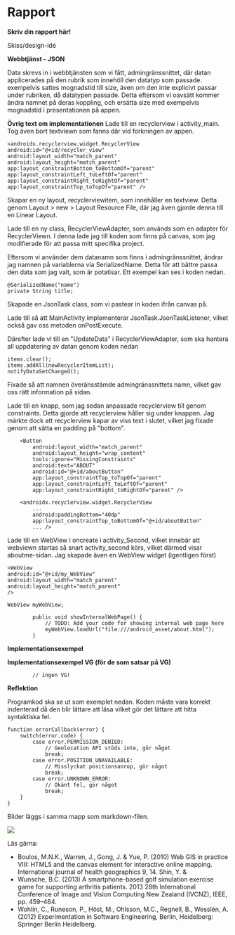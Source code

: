 
# Rapport

**Skriv din rapport här!**

Skiss/design-idé



**Webbtjänst - JSON**

Data skrevs in i webbtjänsten som vi fått, admingränssnittet, där datan applicerades på den 
rubrik som innehöll den datatyp som passade. exempelvis sattes mognadstid till size, även om den
inte explicivt passar under rubriken, då datatypen passade. Detta eftersom vi oavsätt kommer ändra 
namnet på deras koppling, och ersätta size med exempelvis mognadstid i presentationen på appen.

**Övrig text om implementationen**
Lade till en recyclerview i activity_main. Tog även bort textviewn som fanns där vid forkningen 
av appen.
```
<androidx.recyclerview.widget.RecyclerView
android:id="@+id/recycler_view"
android:layout_width="match_parent"
android:layout_height="match_parent"
app:layout_constraintBottom_toBottomOf="parent"
app:layout_constraintLeft_toLeftOf="parent"
app:layout_constraintRight_toRightOf="parent"
app:layout_constraintTop_toTopOf="parent" />
```
Skapar en ny layout, recyclerviewitem, som innehåller en textview. Detta genom Layout > new > Layout
Resource File, där jag även gjorde denna till en Linear Layout.

Lade till en ny class, RecyclerViewAdapter, som används som en adapter för RecyclerViewn. I denna 
lade jag till koden som finns på canvas, som jag modifierade för att passa mitt specifika project.

Eftersom vi använder dem datanamn som finns i admingränssnittet, ändrar jag namnen på variablerna via
SerializedName. Detta för att bättre passa den data som jag valt, som är potatisar. Ett exempel kan ses
i koden nedan.
```
@SerializedName("name")
private String title;
```
Skapade en JsonTask class, som vi pastear in koden ifrån canvas på.

Lade till så att MainActivity implementerar JsonTask.JsonTaskListener, vilket också gav oss metoden
onPostExecute.

Därefter lade vi till en "UpdateData" i RecyclerViewAdapter, som ska hantera all uppdatering av datan
genom koden nedan
```
items.clear();
items.addAll(newRecyclerItemList);
notifyDataSetChanged();
```
Fixade så att namnen överänsstämde admingränssnittets namn, vilket gav oss rätt information på sidan.

Lade till en knapp, som jag sedan anpassade recyclerview till genom constraints. Detta gjorde att 
recyclerview håller sig under knappen. Jag märkte dock att recyclerview kapar av viss text i slutet,
vilket jag fixade genom att sätta en padding på "bottom".

```
    <Button
        android:layout_width="match_parent"
        android:layout_height="wrap_content"
        tools:ignore="MissingConstraints"
        android:text="ABOUT"
        android:id="@+id/aboutButton"
        app:layout_constraintTop_toTopOf="parent"
        app:layout_constraintLeft_toLeftOf="parent"
        app:layout_constraintRight_toRightOf="parent" />
```
```
    <androidx.recyclerview.widget.RecyclerView
        ...
        android:paddingBottom="40dp"
        app:layout_constraintTop_toBottomOf="@+id/aboutButton"
        ... />
```
Lade till en WebView i oncreate i activity_Second, vilket innebär att webviewn startas så snart 
activity_second körs, vilket därmed visar aboutme-sidan. Jag skapade även en WebView widget 
(igentligen först)
```
<WebView
android:id="@+id/my_WebView"
android:layout_width="match_parent"
android:layout_height="match_parent"
/>
```

```
WebView myWebView;

        public void showInternalWebPage() {
            // TODO: Add your code for showing internal web page here
            myWebView.loadUrl("file:///android_asset/about.html");
        }
```
**Implementationsexempel**



**Implementationsexempel VG (för de som satsar på VG)**

            // ingen VG!


**Reflektion**








Programkod ska se ut som exemplet nedan. Koden måste vara korrekt indenterad då den blir lättare att läsa vilket gör det lättare att hitta syntaktiska fel.

```
function errorCallback(error) {
    switch(error.code) {
        case error.PERMISSION_DENIED:
            // Geolocation API stöds inte, gör något
            break;
        case error.POSITION_UNAVAILABLE:
            // Misslyckat positionsanrop, gör något
            break;
        case error.UNKNOWN_ERROR:
            // Okänt fel, gör något
            break;
    }
}
```

Bilder läggs i samma mapp som markdown-filen.

![](android.png)

Läs gärna:

- Boulos, M.N.K., Warren, J., Gong, J. & Yue, P. (2010) Web GIS in practice VIII: HTML5 and the canvas element for interactive online mapping. International journal of health geographics 9, 14. Shin, Y. &
- Wunsche, B.C. (2013) A smartphone-based golf simulation exercise game for supporting arthritis patients. 2013 28th International Conference of Image and Vision Computing New Zealand (IVCNZ), IEEE, pp. 459–464.
- Wohlin, C., Runeson, P., Höst, M., Ohlsson, M.C., Regnell, B., Wesslén, A. (2012) Experimentation in Software Engineering, Berlin, Heidelberg: Springer Berlin Heidelberg.
